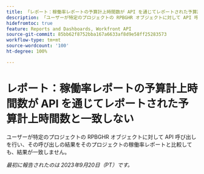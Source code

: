```yaml
---
title: 「レポート：稼働率レポートの予算計上時間数が API を通じてレポートされた予算計上時間数と一致しない
description: 「ユーザーが特定のプロジェクトの RPBGHR オブジェクトに対して API 呼び出しを行い、その呼び出しの結果をそのプロジェクトの稼働率レポートと比較しても、結果が一致しません。」
hidefromtoc: true
feature: Reports and Dashboards, Workfront API
source-git-commit: 85bb62f8752bba167a6633af8d9e58ff25283573
workflow-type: tm+mt
source-wordcount: '100'
ht-degree: 100%

---
```



# レポート：稼働率レポートの予算計上時間数が API を通じてレポートされた予算計上時間数と一致しない

ユーザーが特定のプロジェクトの RPBGHR オブジェクトに対して API 呼び出しを行い、その呼び出しの結果をそのプロジェクトの稼働率レポートと比較しても、結果が一致しません。

_最初に報告されたのは 2023年9月20日（PT）です。_
